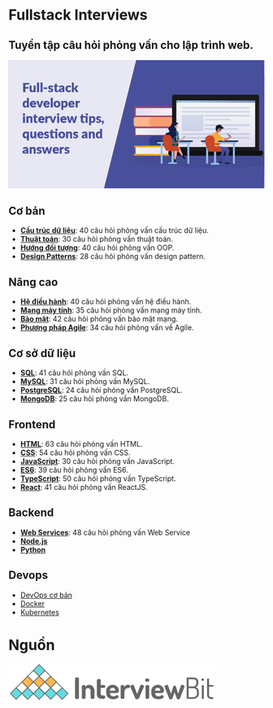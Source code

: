 # Fullstack Interviews

## Tuyển tập câu hỏi phỏng vấn cho lập trình web.

![](./interviews.jpg)

## Cơ bản

- [**Cấu trúc dữ liệu**](./basics/data-structures): 40 câu hỏi phỏng vấn cấu trúc dữ liệu.
- [**Thuật toán**](./basics/algorithms): 30 câu hỏi phỏng vấn thuật toán.
- [**Hướng đối tượng**](./basics/oops): 40 câu hỏi phỏng vấn OOP.
- [**Design Patterns**](./basics/design-patterns): 28 câu hỏi phỏng vấn design pattern.

## Nâng cao

- [**Hệ điều hành**](./advanced/os): 40 câu hỏi phỏng vấn hệ điều hành.
- [**Mạng máy tính**](./advanced/network): 35 câu hỏi phỏng vấn mạng máy tính.
- [**Bảo mật**](./advanced/cyber):  42 câu hỏi phỏng vấn bảo mật mạng.
- [**Phương pháp Agile**](./advanced/agile): 34 câu hỏi phỏng vấn về Agile.

## Cơ sở dữ liệu

- [**SQL**](./database/sql): 41 câu hỏi phỏng vấn SQL.
- [**MySQL**](./database/mysql): 31 câu hỏi phỏng vấn MySQL.
- [**PostgreSQL**](./database/postgresql): 24 câu hỏi phỏng vấn PostgreSQL.
- [**MongoDB**](./database/mongodb): 25 câu hỏi phỏng vấn MongoDB.

## Frontend 

- [**HTML**](./frontend/html): 63 câu hỏi phỏng vấn HTML.
- [**CSS**](./frontend/CSS): 54 câu hỏi phỏng vấn CSS.
- [**JavaScript**](./frontend/javascript): 30 câu hỏi phỏng vấn JavaScript.
- [**ES6**](./frontend/es6): 39 câu hỏi phỏng vấn ES6.
- [**TypeScript**](./frontend/typescript): 50 câu hỏi phỏng vấn TypeScript.
- [**React**](./frontend/react): 41 câu hỏi phỏng vấn ReactJS.

## Backend

- [**Web Services**](./backend/webservices): 48 câu hỏi phỏng vấn Web Service
- [**Node.js**](./backend/nodejs)
- [**Python**](./backend/python)

## Devops

- [DevOps cơ bản](./devops/devops)
- [Docker](./devops/docker)
- [Kubernetes](./devops/kubernetes)


# Nguồn 

![](./ib_logo.svg)
